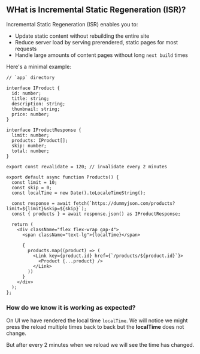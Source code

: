 ## WHat is Incremental Static Regeneration (ISR)?

Incremental Static Regeneration (ISR) enables you to:

  * Update static content without rebuilding the entire site
  * Reduce server load by serving prerendered, static pages for most requests
  * Handle large amounts of content pages without long `next build` times

Here's a minimal example:

```tsx
// `app` directory

interface IProduct {
  id: number;
  title: string;
  description: string;
  thumbnail: string;
  price: number;
}

interface IProductResponse {
  limit: number;
  products: IProduct[];
  skip: number;
  total: number;
}

export const revalidate = 120; // invalidate every 2 minutes

export default async function Products() {
  const limit = 10;
  const skip = 0;
  const localTime = new Date().toLocaleTimeString();

  const response = await fetch(`https://dummyjson.com/products?limit=${limit}&skip=${skip}`);
  const { products } = await response.json() as IProductResponse;

  return (
    <div className="flex flex-wrap gap-4">
      <span className="text-lg">{localTime}</span>

      {
        products.map((product) => (
          <Link key={product.id} href={`/products/${product.id}`}>
            <Product {...product} />
          </Link>
        ))
      }
    </div>
  );
};
```

### How do we know it is working as expected?

On UI we have rendered the local time `localTime`. We will notice we might press the reload multiple times back to back but the **localTime** does not change.

But after every 2 minutes when we reload we will see the time has changed.
